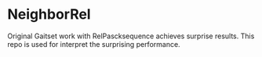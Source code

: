 # NeighborRel
Original Gaitset work with RelPascksequence achieves surprise results. 
This repo is used for interpret the surprising performance.